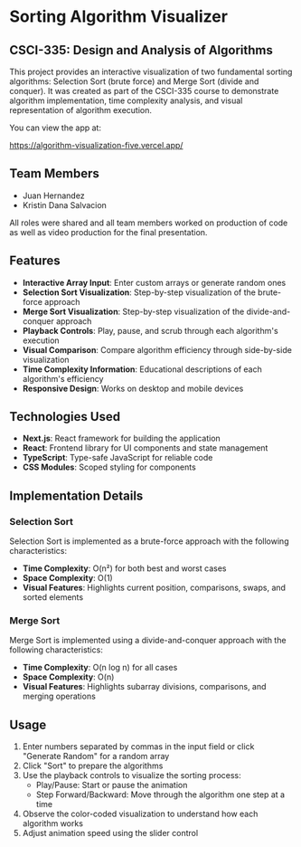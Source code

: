 # Sorting Algorithm Visualizer


## CSCI-335: Design and Analysis of Algorithms

This project provides an interactive visualization of two fundamental sorting algorithms: Selection Sort (brute force) and Merge Sort (divide and conquer). It was created as part of the CSCI-335 course to demonstrate algorithm implementation, time complexity analysis, and visual representation of algorithm execution.

You can view the app at:


https://algorithm-visualization-five.vercel.app/

## Team Members
- Juan Hernandez
- Kristin Dana Salvacion

All roles were shared and all team members worked on
production of code as well as video production for 
the final presentation.

## Features

- **Interactive Array Input**: Enter custom arrays or generate random ones
- **Selection Sort Visualization**: Step-by-step visualization of the brute-force approach
- **Merge Sort Visualization**: Step-by-step visualization of the divide-and-conquer approach
- **Playback Controls**: Play, pause, and scrub through each algorithm's execution
- **Visual Comparison**: Compare algorithm efficiency through side-by-side visualization
- **Time Complexity Information**: Educational descriptions of each algorithm's efficiency
- **Responsive Design**: Works on desktop and mobile devices

## Technologies Used

- **Next.js**: React framework for building the application
- **React**: Frontend library for UI components and state management
- **TypeScript**: Type-safe JavaScript for reliable code
- **CSS Modules**: Scoped styling for components

## Implementation Details

### Selection Sort

Selection Sort is implemented as a brute-force approach with the following characteristics:
- **Time Complexity**: O(n²) for both best and worst cases
- **Space Complexity**: O(1)
- **Visual Features**: Highlights current position, comparisons, swaps, and sorted elements

### Merge Sort

Merge Sort is implemented using a divide-and-conquer approach with the following characteristics:
- **Time Complexity**: O(n log n) for all cases
- **Space Complexity**: O(n)
- **Visual Features**: Highlights subarray divisions, comparisons, and merging operations

## Usage

1. Enter numbers separated by commas in the input field or click "Generate Random" for a random array
2. Click "Sort" to prepare the algorithms
3. Use the playback controls to visualize the sorting process:
   - Play/Pause: Start or pause the animation
   - Step Forward/Backward: Move through the algorithm one step at a time
4. Observe the color-coded visualization to understand how each algorithm works
5. Adjust animation speed using the slider control